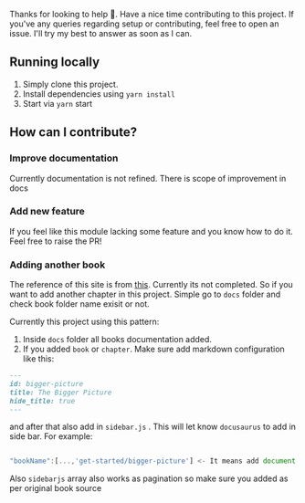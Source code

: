 Thanks for looking to help 👋. Have a nice time contributing to this project.
If you've any queries regarding setup or contributing, feel free to open an issue.
I'll try my best to answer as soon as I can.

## Running locally

1. Simply clone this project.
2. Install dependencies using `yarn install`
3. Start via `yarn` start



## How can I contribute?

### Improve documentation
Currently documentation is not refined. There is scope of improvement in docs

### Add new feature
If you feel like this module lacking some feature and you know how to do it. Feel free to raise the PR!

### Adding another book

The reference of this site is from [this](https://github.com/getify/You-Dont-Know-JS). Currently its not completed. So if you want to add another chapter in this project. Simple go to `docs` folder and check book folder name exisit or not. 

Currently this project using this pattern:

1. Inside `docs` folder all books documentation added.
2. If you added `book` or `chapter`. Make sure add markdown configuration like this:

```md
---
id: bigger-picture
title: The Bigger Picture
hide_title: true
---

```

and after that also add in `sidebar.js` . This will let know `docusaurus` to add in side bar. For example: 

```js

"bookName":[...,'get-started/bigger-picture'] <- It means add document which is inside `docs/get-started`

```
Also `sidebarjs` array also works as pagination so make sure you added as per original book source
